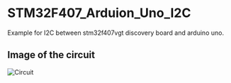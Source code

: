 # STM32F407_Arduion_Uno_I2C
Example for I2C between stm32f407vgt discovery board and arduino uno.


## Image of the circuit
![Circuit](https://user-images.githubusercontent.com/54475063/200177369-8d7a9138-26f5-41e5-8d63-78f5ff0f4107.jpg)

